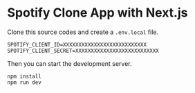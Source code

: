 # Spotify Clone App with Next.js

Clone this source codes and create a `.env.local` file.

```
SPOTIFY_CLIENT_ID=XXXXXXXXXXXXXXXXXXXXXXXXXXX
SPOTIFY_CLIENT_SECRET=XXXXXXXXXXXXXXXXXXXXXXXXXXX
```

Then you can start the development server.

```
npm install
npm run dev
```
